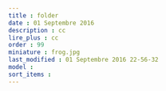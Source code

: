 ```yaml
---
title : folder
date : 01 Septembre 2016
description : cc
lire_plus : cc
order : 99
miniature : frog.jpg
last_modified : 01 Septembre 2016 22-56-32
model : 
sort_items : 
---
```

